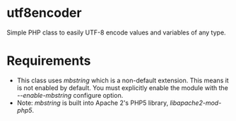 # utf8encoder
Simple PHP class to easily UTF-8 encode values and variables of any type.

# Requirements
- This class uses <i>mbstring</i> which is a non-default extension. This means it is not enabled by default. You must explicitly enable the module with the <i>--enable-mbstring</i> configure option.
- Note: <i>mbstring</i> is built into Apache 2's PHP5 library, <i>libapache2-mod-php5</i>. 